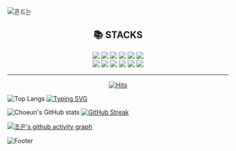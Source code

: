 


 ![ 흔드는 ](https://capsule-render.vercel.app/api?type=waving&fontColor=ffffff&height=200&text=✨Hi&nbsp;there,&nbsp;I'm&nbsp;Choeun.✨&fontAlignY=40&fontSize=40&color=gradient&animation=blinking)
 
 <div align=center>



 
 
  <h2>📚 STACKS</h2>

<div align=center>
  <img src="https://img.shields.io/badge/java-007396?style=for-the-badge&logo=java&logoColor=white">
  <img src="https://img.shields.io/badge/html5-E34F26?style=for-the-badge&logo=html5&logoColor=white">
  <img src="https://img.shields.io/badge/css-1572B6?style=for-the-badge&logo=css3&logoColor=white">
  <img src="https://img.shields.io/badge/javascript-F7DF1E?style=for-the-badge&logo=javascript&logoColor=black">
  <img src="https://img.shields.io/badge/jquery-0769AD?style=for-the-badge&logo=jquery&logoColor=white">
  <img src="https://img.shields.io/badge/oracle-F80000?style=for-the-badge&logo=oracle&logoColor=white">
  <br>
  <img src="https://img.shields.io/badge/spring-6DB33F?style=for-the-badge&logo=spring&logoColor=white">
  <img src="https://img.shields.io/badge/springboot-6DB33F?style=for-the-badge&logo=springboot&logoColor=white">
  <img src="https://img.shields.io/badge/bootstrap-7952B3?style=for-the-badge&logo=bootstrap&logoColor=white">
  <img src="https://img.shields.io/badge/apache tomcat-F8DC75?style=for-the-badge&logo=apachetomcat&logoColor=white">
  <img src="https://img.shields.io/badge/github-181717?style=for-the-badge&logo=github&logoColor=white">
  <img src="https://img.shields.io/badge/git-F05032?style=for-the-badge&logo=git&logoColor=white">
  
</div>
  
  <!--
**** is a ✨ _special_ ✨ repository because its `README.md` (this file) appears on your GitHub profile.
Here are some ideas to get you started:
- 🔭 I’m currently working on ...
- 🌱 I’m currently learning ...
- 👯 I’m looking to collaborate on ...
- 🤔 I’m looking for help with ...
- 💬 Ask me about ...
- 📫 How to reach me: ...
- 😄 Pronouns: ...
- ⚡ Fun fact: ...
-->
  </div>
  <hr>
  
<div align=center>
 
  [![Hits](https://hits.seeyoufarm.com/api/count/incr/badge.svg?url=https%3A%2F%2Fgithub.com%2F2CHOEUN&count_bg=%2384836D&title_bg=%23000000&icon=iconify.svg&icon_color=%23FFFFFF&title=cho&edge_flat=false)](https://hits.seeyoufarm.com)
 
 </div>


 ![Top Langs](https://github-readme-stats.vercel.app/api/top-langs/?username=2choeun&layout=demo&theme=onedark)
  [![Typing SVG](https://readme-typing-svg.demolab.com?font=Permanent+Marker&size=30&pause=1000&color=FFFD86&center=%EA%B1%B0%EC%A7%93&vCenter=%EA%B1%B0%EC%A7%93&repeat=%EC%A7%84%EC%8B%A4&width=435&lines=He+who+laughs%2C+lasts!+(%5E%E2%96%BD%5E))](https://git.io/typing-svg)
 

 ![Choeun's GitHub stats](https://github-readme-stats.vercel.app/api?username=2choeun&show_icons=true&theme=radical)
 [![ GitHub Streak ](https://streak-stats.demolab.com?user=2choeun&theme=algolia&border_radius=4.6&date_format=%5BY.%5Dn.j)](https://git.io/streak-stats)
 

 



 
  [![초은's github activity graph](https://github-readme-activity-graph.cyclic.app/graph?username=2choeun&theme=rogue)](https://github.com/ashutosh00710/github-readme-activity-graph)


  
![Footer](https://capsule-render.vercel.app/api?type=waving&color=auto&height=200&section=footer&text=THANK&nbsp;YOU&fontColor=ffffff&fontSize=40)


